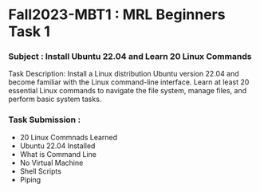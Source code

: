 # Fall2023-MBT1 : MRL Beginners Task 1
### Subject : Install Ubuntu 22.04 and Learn 20 Linux Commands
Task Description: Install a Linux distribution Ubuntu version 22.04 and become familiar with the Linux command-line interface. Learn at least 20 essential Linux commands to navigate the file system, manage files, and perform basic system tasks.
### Task Submission :
* 20 Linux Commnads Learned
* Ubuntu 22.04 Installed
* What is Command Line
* No Virtual Machine
* Shell Scripts
* Piping

